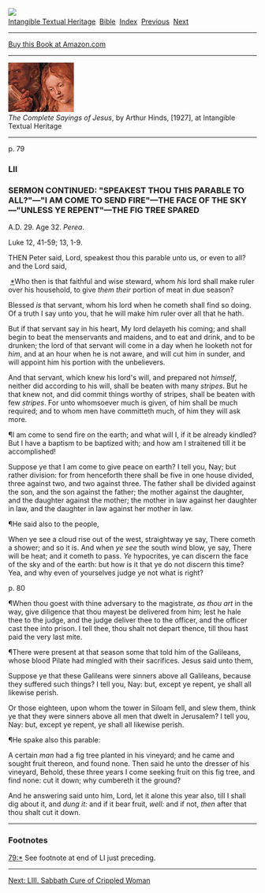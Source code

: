 [![](../../cdshop/ithlogo.png)](../../index)  
[Intangible Textual Heritage](../../index)  [Bible](../index) 
[Index](index)  [Previous](csj054)  [Next](csj056) 

------------------------------------------------------------------------

[Buy this Book at
Amazon.com](https://www.amazon.com/exec/obidos/ASIN/B0027CSIX0/internetsacredte)

------------------------------------------------------------------------

[![](img/tease.jpg)](index)  
*The Complete Sayings of Jesus*, by Arthur Hinds, \[1927\], at
Intangible Textual Heritage

------------------------------------------------------------------------

<span id="page_79">p. 79</span>

### LII

### SERMON CONTINUED: "SPEAKEST THOU THIS PARABLE TO ALL?"—"I AM COME TO SEND FIRE"—THE FACE OF THE SKY—"UNLESS YE REPENT"—THE FIG TREE SPARED

A.D. 29. Age 32. *Perea*.

Luke 12, 41-59; 13, 1-9.

THEN Peter said, Lord, speakest thou this parable unto us, or even to
all? and the Lord said,

<div class="jesussaid">

 <span id="fr_67"></span>[\*](#fn_64)Who then is that faithful and wise
steward, whom *his* lord shall make ruler over his household, to give
*them their* portion of meat in due season?

Blessed *is* that servant, whom his lord when he cometh shall find so
doing. Of a truth I say unto you, that he will make him ruler over all
that he hath.

But if that servant say in his heart, My lord delayeth his coming; and
shall begin to beat the menservants and maidens, and to eat and drink,
and to be drunken; the lord of that servant will come in a day when he
looketh not for *him*, and at an hour when he is not aware, and will cut
him in sunder, and will appoint him his portion with the unbelievers.

And that servant, which knew his lord's will, and prepared not
*himself*, neither did according to his will, shall be beaten with many
*stripes*. But he that knew not, and did commit things worthy of
stripes, shall be beaten with few *stripes*. For unto whomsoever much is
given, of him shall be much required; and to whom men have committeth
much, of him they will ask more.

¶I am come to send fire on the earth; and what will I, if it be already
kindled? But I have a baptism to be baptized with; and how am I
straitened till it be accomplished!

Suppose ye that I am come to give peace on earth? I tell you, Nay; but
rather division: for from henceforth there shall be five in one house
divided, three against two, and two against three. The father shall be
divided against the son, and the son against the father; the mother
against the daughter, and the daughter against the mother; the mother in
law against her daughter in law, and the daughter in law against her
mother in law.

</div>

¶He said also to the people,

<div class="jesussaid">

When ye see a cloud rise out of the west, straightway ye say, There
cometh a shower; and so it is. And when *ye see* the south wind blow, ye
say, There will be heat; and it cometh to pass. *Ye* hypocrites, ye can
discern the face of the sky and of the earth: but how is it that ye do
not discern this time? Yea, and why even of yourselves judge ye not what
is right?

</div>

<span id="page_80">p. 80</span>

<div class="jesussaid">

¶When thou goest with thine adversary to the magistrate, *as thou art*
in the way, give diligence that thou mayest be delivered from him; lest
he hale thee to the judge, and the judge deliver thee to the officer,
and the officer cast thee into prison. I tell thee, thou shalt not
depart thence, till thou hast paid the very last mite.

</div>

¶There were present at that season some that told him of the Galileans,
whose blood Pilate had mingled with their sacrifices. Jesus said unto
them,

<div class="jesussaid">

Suppose ye that these Galileans were sinners above all Galileans,
because they suffered such things? I tell you, Nay: but, except ye
repent, ye shall all likewise perish.

Or those eighteen, upon whom the tower in Siloam fell, and slew them,
think ye that they were sinners above all men that dwelt in Jerusalem? I
tell you, Nay: but, except ye repent, ye shall all likewise perish.

</div>

¶He spake also this parable:

<div class="jesussaid">

A certain *man* had a fig tree planted in his vineyard; and he came and
sought fruit thereon, and found none. Then said he unto the dresser of
his vineyard, Behold, these three years I come seeking fruit on this fig
tree, and find none: cut it down; why cumbereth it the ground?

And he answering said unto him, Lord, let it alone this year also, till
I shall dig about it, and *dung it:* and if it bear fruit, *well:* and
if not, *then* after that thou shalt cut it down.

</div>

------------------------------------------------------------------------

### Footnotes

<span id="fn_64"></span>[79:\*](csj055.htm#fr_67) See footnote at end of
LI just preceding.

------------------------------------------------------------------------

[Next: LIII. Sabbath Cure of Crippled Woman](csj056)
